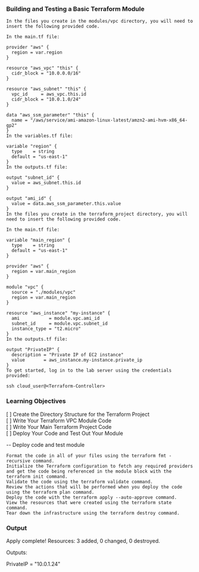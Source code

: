 ### Building and Testing a Basic Terraform Module
```
In the files you create in the modules/vpc directory, you will need to insert the following provided code.

In the main.tf file:

provider "aws" {
  region = var.region
}

resource "aws_vpc" "this" {
  cidr_block = "10.0.0.0/16"
}

resource "aws_subnet" "this" {
  vpc_id     = aws_vpc.this.id
  cidr_block = "10.0.1.0/24"
}

data "aws_ssm_parameter" "this" {
  name = "/aws/service/ami-amazon-linux-latest/amzn2-ami-hvm-x86_64-gp2"
}
In the variables.tf file:

variable "region" {
  type    = string
  default = "us-east-1"
}
In the outputs.tf file:

output "subnet_id" {
  value = aws_subnet.this.id
}

output "ami_id" {
  value = data.aws_ssm_parameter.this.value
}
In the files you create in the terraform_project directory, you will need to insert the following provided code.

In the main.tf file:

variable "main_region" {
  type    = string
  default = "us-east-1"
}

provider "aws" {
  region = var.main_region
}

module "vpc" {
  source = "./modules/vpc"
  region = var.main_region
}

resource "aws_instance" "my-instance" {
  ami           = module.vpc.ami_id
  subnet_id     = module.vpc.subnet_id
  instance_type = "t2.micro"
}
In the outputs.tf file:

output "PrivateIP" {
  description = "Private IP of EC2 instance"
  value       = aws_instance.my-instance.private_ip
}
To get started, log in to the lab server using the credentials provided:

ssh cloud_user@<Terraform-Controller>
```
### Learning Objectives
[ ] Create the Directory Structure for the Terraform Project <br/>
[ ] Write Your Terraform VPC Module Code <br/>
[ ] Write Your Main Terraform Project Code <br/>
[ ] Deploy Your Code and Test Out Your Module <br/>

-- Deploy code and test module
```
Format the code in all of your files using the terraform fmt -recursive command.
Initialize the Terraform configuration to fetch any required providers and get the code being referenced in the module block with the terraform init command.
Validate the code using the terraform validate command.
Review the actions that will be performed when you deploy the code using the terraform plan command.
Deploy the code with the terraform apply --auto-approve command.
View the resources that were created using the terraform state command.
Tear down the infrastructure using the terraform destroy command.

```
### Output
Apply complete! Resources: 3 added, 0 changed, 0 destroyed.

Outputs:

PrivateIP = "10.0.1.24"

